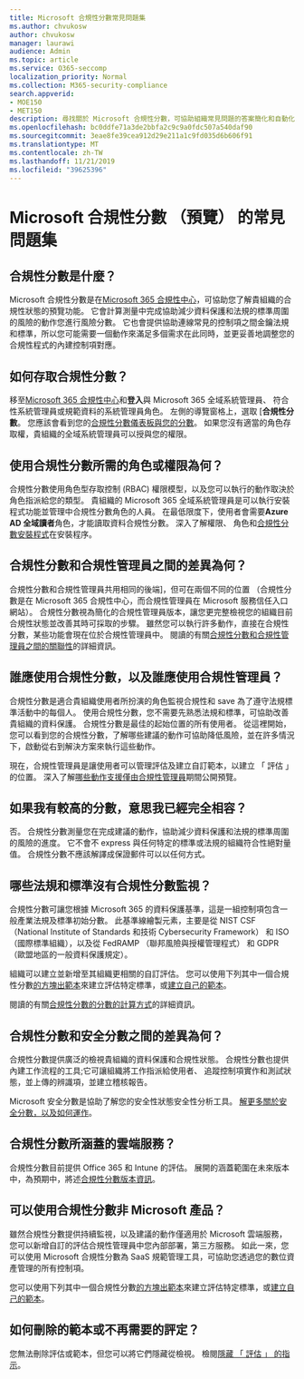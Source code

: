 ```yaml
---
title: Microsoft 合規性分數常見問題集
ms.author: chvukosw
author: chvukosw
manager: laurawi
audience: Admin
ms.topic: article
ms.service: O365-seccomp
localization_priority: Normal
ms.collection: M365-security-compliance
search.appverid:
- MOE150
- MET150
description: 尋找關於 Microsoft 合規性分數，可協助組織常見問題的答案簡化和自動化風險評定。
ms.openlocfilehash: bc0ddfe71a3de2bbfa2c9c9a0fdc507a540daf90
ms.sourcegitcommit: 3eae8fe39cea912d29e211a1c9fd035d6b606f91
ms.translationtype: MT
ms.contentlocale: zh-TW
ms.lasthandoff: 11/21/2019
ms.locfileid: "39625396"
---
```

# <a name="microsoft-compliance-score-preview-frequently-asked-questions"></a>Microsoft 合規性分數 （預覽） 的常見問題集

## <a name="what-is-compliance-score"></a>合規性分數是什麼？

Microsoft 合規性分數是在[Microsoft 365 合規性中心](microsoft-365-compliance-center.md)，可協助您了解貴組織的合規性狀態的預覽功能。 它會計算測量中完成協助減少資料保護和法規的標準周圍的風險的動作您進行風險分數。 它也會提供協助連線常見的控制項之間金鑰法規和標準，所以您可能需要一個動作來滿足多個需求在此同時，並更妥善地調整您的合規性程式的內建控制項對應。

## <a name="how-do-i-access-compliance-score"></a>如何存取合規性分數？

移至[Microsoft 365 合規性中心](https://compliance.microsoft.com/)和**登入**與 Microsoft 365 全域系統管理員、 符合性系統管理員或規範資料的系統管理員角色。 左側的導覽窗格上，選取 [**合規性分數**。 您應該會看到您的[合規性分數儀表板與您的分數](compliance-score-setup.md#understand-the-compliance-score-dashboard)。 如果您沒有適當的角色存取權，貴組織的全域系統管理員可以授與您的權限。

## <a name="what-roles-or-permissions-are-needed-to-use-compliance-score"></a>使用合規性分數所需的角色或權限為何？

合規性分數使用角色型存取控制 (RBAC) 權限模型，以及您可以執行的動作取決於角色指派給您的類型。 貴組織的 Microsoft 365 全域系統管理員是可以執行安裝程式功能並管理中合規性分數角色的人員。 在最低限度下，使用者會需要**Azure AD 全域讀者**角色，才能讀取資料合規性分數。 深入了解權限、 角色和[合規性分數安裝程式](compliance-score-setup.md)在安裝程序。

## <a name="what-is-the-difference-between-compliance-score-and-compliance-manager"></a>合規性分數和合規性管理員之間的差異為何？

合規性分數和合規性管理員共用相同的後端]，但可在兩個不同的位置 （合規性分數是在 Microsoft 365 合規性中心，而合規性管理員在 Microsoft 服務信任入口網站）。 合規性分數視為簡化的合規性管理員版本，讓您更完整檢視您的組織目前合規性狀態並改善其時可採取的步驟。 雖然您可以執行許多動作，直接在合規性分數，某些功能會現在位於合規性管理員中。 閱讀的有關[合規性分數和合規性管理員之間的關聯性](compliance-score.md#relationship-to-compliance-manager)的詳細資訊。

## <a name="who-should-use-compliance-score-and-who-should-use-compliance-manager"></a>誰應使用合規性分數，以及誰應使用合規性管理員？

合規性分數是適合貴組織使用者所扮演的角色監視合規性和 save 為了遵守法規標準活動中的每個人。 使用合規性分數，您不需要先熟悉法規和標準，可協助改善貴組織的資料保護。 合規性分數是最佳的起始位置的所有使用者。 從這裡開始，您可以看到您的合規性分數，了解哪些建議的動作可協助降低風險，並在許多情況下，啟動從右到解決方案來執行這些動作。

現在，合規性管理員是讓使用者可以管理評估及建立自訂範本，以建立 「 評估 」 的位置。 深入了解[哪些動作支援僅由合規性管理員](compliance-score-release-notes.md#compliance-score-and-compliance-manager-relationship)期間公開預覽。

## <a name="if-i-have-a-high-score-does-it-mean-im-fully-compliant"></a>如果我有較高的分數，意思我已經完全相容？

否。 合規性分數測量您在完成建議的動作，協助減少資料保護和法規的標準周圍的風險的進度。 它不會不 express 與任何特定的標準或法規的組織符合性絕對量值。 合規性分數不應該解譯成保證郵件可以以任何方式。

## <a name="what-regulations-and-standards-does-compliance-score-monitor"></a>哪些法規和標準沒有合規性分數監視？

合規性分數可讓您根據 Microsoft 365 的資料保護基準，這是一組控制項包含一般產業法規及標準初始分數。 此基準線繪製元素，主要是從 NIST CSF （National Institute of Standards 和技術 Cybersecurity Framework） 和 ISO （國際標準組織），以及從 FedRAMP （聯邦風險與授權管理程式） 和 GDPR （歐盟地區的一般資料保護規定）。

組織可以建立並新增至其組織更相關的自訂評估。 您可以使用下列其中一個合規性分數[的方塊出範本](compliance-score.md#templates)來建立評估特定標準，或[建立自己的範本](working-with-compliance-manager.md#create-a-template-1)。

閱讀的有關[合規性分數的分數的計算方式](compliance-score-methodology.md)的詳細資訊。

## <a name="what-is-the-difference-between-compliance-score-and-secure-score"></a>合規性分數和安全分數之間的差異為何？

合規性分數提供廣泛的檢視貴組織的資料保護和合規性狀態。 合規性分數也提供內建工作流程的工具;它可讓組織將工作指派給使用者、 追蹤控制項實作和測試狀態，並上傳的辨識項，並建立稽核報告。

Microsoft 安全分數是協助了解您的安全性狀態安全性分析工具。 [解更多關於安全分數，以及如何運作](../security/mtp/microsoft-secure-score.md)。

## <a name="which-cloud-services-are-covered-by-compliance-score"></a>合規性分數所涵蓋的雲端服務？

合規性分數目前提供 Office 365 和 Intune 的評估。 展開的涵蓋範圍在未來版本中，為預期中，將述[合規性分數版本資訊](compliance-score-release-notes.md)。

## <a name="can-i-use-compliance-score-for-non-microsoft-products"></a>可以使用合規性分數非 Microsoft 產品？

雖然合規性分數提供持續監視，以及建議的動作僅適用於 Microsoft 雲端服務，您可以新增自訂的評估合規性管理員中您內部部署，第三方服務。 如此一來，您可以使用 Microsoft 合規性分數為 SaaS 規範管理工具，可協助您透過您的數位資產管理的所有控制項。

您可以使用下列其中一個合規性分數[的方塊出範本](compliance-score.md#templates)來建立評估特定標準，或[建立自己的範本](working-with-compliance-manager.md#create-a-template-1)。

## <a name="how-do-i-delete-a-template-or-assessment-i-no-longer-need"></a>如何刪除的範本或不再需要的評定？

您無法刪除評估或範本，但您可以將它們隱藏從檢視。 檢閱[隱藏 「 評估 」 的指示](working-with-compliance-manager.md#hide-a-template-or-an-assessment)。